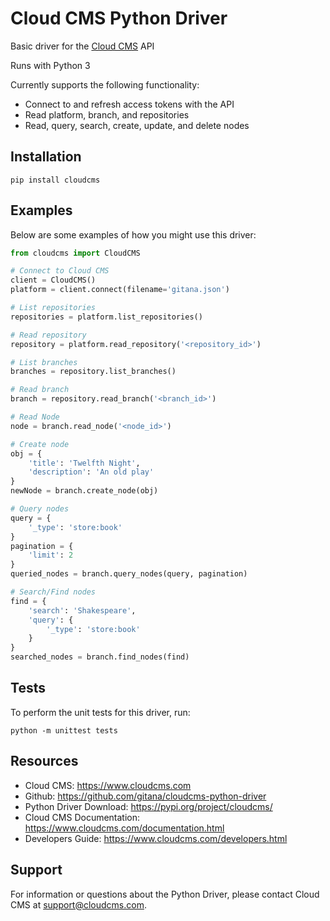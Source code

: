 # Cloud CMS Python Driver

Basic driver for the [Cloud CMS](https://www.cloudcms.com) API

Runs with Python 3

Currently supports the following functionality:
- Connect to and refresh access tokens with the API
- Read platform, branch, and repositories
- Read, query, search, create, update, and delete nodes

## Installation

`pip install cloudcms`

## Examples

Below are some examples of how you might use this driver:

```python
from cloudcms import CloudCMS

# Connect to Cloud CMS
client = CloudCMS()
platform = client.connect(filename='gitana.json')

# List repositories
repositories = platform.list_repositories()

# Read repository
repository = platform.read_repository('<repository_id>')

# List branches
branches = repository.list_branches()

# Read branch
branch = repository.read_branch('<branch_id>')

# Read Node
node = branch.read_node('<node_id>')

# Create node
obj = {
    'title': 'Twelfth Night',
    'description': 'An old play'
}
newNode = branch.create_node(obj)

# Query nodes
query = {
    '_type': 'store:book'
}
pagination = {
    'limit': 2
}
queried_nodes = branch.query_nodes(query, pagination)

# Search/Find nodes
find = {
    'search': 'Shakespeare',
    'query': {
        '_type': 'store:book'
    }
}
searched_nodes = branch.find_nodes(find)
```

## Tests

To perform the unit tests for this driver, run:

```
python -m unittest tests
```

## Resources

* Cloud CMS: https://www.cloudcms.com
* Github: https://github.com/gitana/cloudcms-python-driver
* Python Driver Download: https://pypi.org/project/cloudcms/
* Cloud CMS Documentation: https://www.cloudcms.com/documentation.html
* Developers Guide: https://www.cloudcms.com/developers.html

## Support

For information or questions about the Python Driver, please contact Cloud CMS
at [support@cloudcms.com](mailto:support@cloudcms.com).